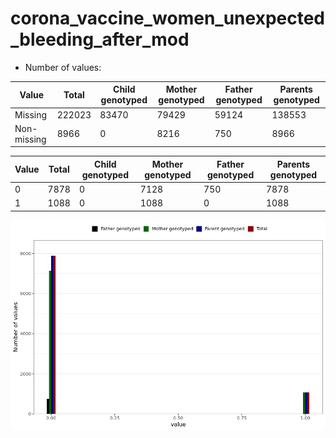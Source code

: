 # corona_vaccine_women_unexpected_bleeding_after_mod
- Number of values:

| Value | Total | Child genotyped | Mother genotyped | Father genotyped | Parents genotyped |
| ----- | ----- | --------------- | ---------------- | ---------------- |---------------- |
| Missing | 222023 | 83470 | 79429 | 59124 | 138553 |
| Non-missing | 8966 | 0 | 8216 | 750 | 8966 |

| Value | Total | Child genotyped | Mother genotyped | Father genotyped | Parents genotyped |
| ----- | ----- | --------------- | ---------------- | ---------------- |---------------- |
| 0 | 7878 | 0 | 7128 | 750 | 7878 |
| 1 | 1088 | 0 | 1088 | 0 | 1088 |



![](corona_vaccine_women_unexpected_bleeding_after_mod_n.png)



